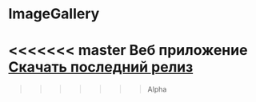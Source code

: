 # ImageGallery
<<<<<<< master
Веб приложение
[Скачать последний релиз](https://github.com/andr1312e/ImageGallery/releases/tag/1.1)
=======
>>>>>>> Alpha
